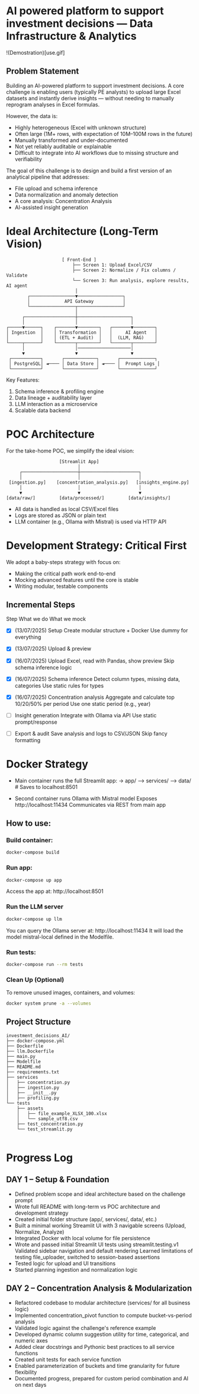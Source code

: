 # AI powered platform to support investment decisions — Data Infrastructure & Analytics
!(Demostration)[use.gif]

## Problem Statement

Building an AI-powered platform to support investment decisions. A core challenge is enabling users (typically PE analysts) to upload large Excel datasets and instantly derive insights — without needing to manually reprogram analyses in Excel formulas.

However, the data is:
* Highly heterogeneous (Excel with unknown structure)
* Often large (1M+ rows, with expectation of 10M–100M rows in the future)
* Manually transformed and under-documented
* Not yet reliably auditable or explainable
* Difficult to integrate into AI workflows due to missing structure and verifiability

The goal of this challenge is to design and build a first version of an analytical pipeline that addresses:
* File upload and schema inference
* Data normalization and anomaly detection
* A core analysis: Concentration Analysis
* AI-assisted insight generation

# Ideal Architecture (Long-Term Vision)
```            
                     [ Front-End ]
                         ├── Screen 1: Upload Excel/CSV
                         ├── Screen 2: Normalize / Fix columns / Validate
                         └── Screen 3: Run analysis, explore results, AI agent
                          │
        ┌─────────────────▼─────────────────┐
        │             API Gateway           │
        └─────────────────┬─────────────────┘
                          │
      ┌───────────────────┼────────────────────┐
      │                   │                    │
┌─────▼──────┐    ┌───────▼────────┐   ┌───────▼────────┐
│ Ingestion  │    │ Transformation │   │     AI Agent   │
│            │    │ (ETL + Audit)  │   │  (LLM, RAG)    │
└─────┬──────┘    └───────┬────────┘   └───────┬────────┘
      │                   │────────────────────│
      ▼                   ▼                    ▼
 ┌───────────┐       ┌────────────┐       ┌─────────────┐
 │ PostgreSQL│ ◄──── │ Data Store │ ◄──── │  Prompt Logs │
 └───────────┘       └────────────┘       └─────────────┘
```

Key Features:
1) Schema inference & profiling engine
2) Data lineage + auditability layer
3) LLM interaction as a microservice
4) Scalable data backend 

# POC Architecture

For the take-home POC, we simplify the ideal vision:
```
                    [Streamlit App]
                           │
     ┌─────────────────────┼──────────────────────┐
     │                     │                      │
 [ingestion.py]    [concentration_analysis.py]   [insights_engine.py]
     │                     │                      │
     ▼                     ▼                      ▼
[data/raw/]         [data/processed/]         [data/insights/]
```
* All data is handled as local CSV/Excel files
* Logs are stored as JSON or plain text
* LLM container (e.g., Ollama with Mistral) is used via HTTP API

# Development Strategy: Critical First

We adopt a baby-steps strategy with focus on:
* Making the critical path work end-to-end
* Mocking advanced features until the core is stable
* Writing modular, testable components

## Incremental Steps
Step	What we do	What we mock
* [x] (13/07/2025) Setup	Create modular structure + Docker	Use dummy for everything
* [x] (13/07/2025) Upload & preview	
* [x] (16/07/2025) Upload Excel, read with Pandas, show preview	Skip schema inference logic
* [x] (16/07/2025) Schema inference	Detect column types, missing data, categories	Use static rules for types
* [x] (16/07/2025) Concentration analysis	Aggregate and calculate top 10/20/50% per period	Use one static period (e.g., year)
* [ ] Insight generation	Integrate with Ollama via API	Use static prompt/response
* [ ] Export & audit	Save analysis and logs to CSV/JSON	Skip fancy formatting


# Docker Strategy
* Main container runs the full Streamlit app:
-> app/
--> services/
--> data/ # Saves to
localhost:8501

* Second container runs Ollama with Mistral model
Exposes http://localhost:11434
Communicates via REST from main app

## How to use:
### Build container:
```bash
docker-compose build
```
### Run app:
```bash
docker-compose up app
```
Access the app at: http://localhost:8501

### Run the LLM server

```bash
docker-compose up llm
```
You can query the Ollama server at: http://localhost:11434
It will load the model mistral-local defined in the Modelfile.

### Run tests:
```bash
docker-compose run --rm tests
```

### Clean Up (Optional)

To remove unused images, containers, and volumes:

```bash
docker system prune -a --volumes
```

## Project Structure
```
investment_decisions_AI/
├── docker-compose.yml
├── Dockerfile
├── llm.Dockerfile
├── main.py
├── Modelfile
├── README.md
├── requirements.txt
├── services
│   ├── concentration.py
│   ├── ingestion.py
│   ├── __init__.py
│   ├── profiling.py
└── tests
    ├── assets
    │   ├── file_example_XLSX_100.xlsx
    │   └── sample_utf8.csv
    ├── test_concentration.py
    └── test_streamlit.py


```

# Progress Log
## DAY 1 – Setup & Foundation
 * Defined problem scope and ideal architecture based on the challenge prompt
 * Wrote full README with long-term vs POC architecture and development strategy
 * Created initial folder structure (app/, services/, data/, etc.)
 * Built a minimal working Streamlit UI with 3 navigable screens (Upload, Normalize, Analyze)
 * Integrated Docker with local volume for file persistence
 * Wrote and passed initial Streamlit UI tests using streamlit.testing.v1
        Validated sidebar navigation and default rendering
        Learned limitations of testing file_uploader, switched to session-based assertions
 * Tested logic for upload and UI transitions
 * Started planning ingestion and normalization logic

## DAY 2 – Concentration Analysis & Modularization
 * Refactored codebase to modular architecture (services/ for all business logic)
 * Implemented concentration_pivot function to compute bucket-vs-period analysis
 * Validated logic against the challenge's reference example
 * Developed dynamic column suggestion utility for time, categorical, and numeric axes
 * Added clear docstrings and Pythonic best practices to all service functions
 * Created unit tests for each service function
 * Enabled parameterization of buckets and time granularity for future flexibility
 * Documented progress, prepared for custom period combination and AI on next days


